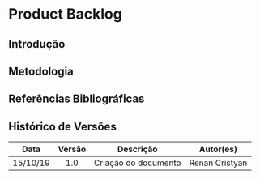# Product Backlog

## Introdução
<p align="justify">

</p>

## Metodologia

## Referências Bibliográficas

## Histórico de Versões
| Data | Versão | Descrição | Autor(es) |
|:--:|:--:|:--:|:--:|
|15/10/19|1.0|Criação do documento|Renan Cristyan|